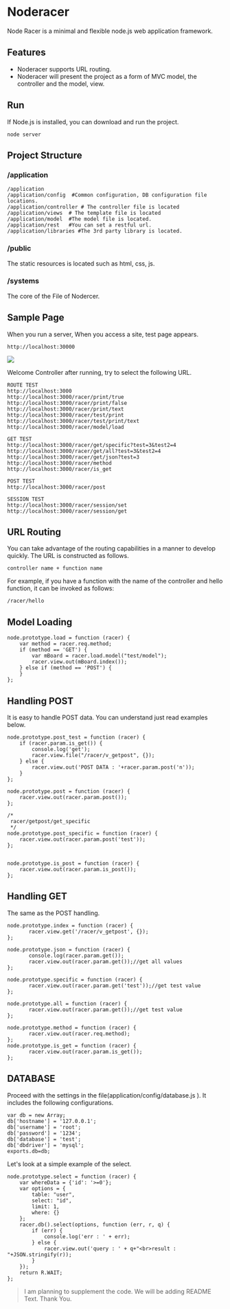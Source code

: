 # Noderacer

Node Racer is a minimal and flexible node.js web application framework. 


## Features ##
- Noderacer supports URL routing.
- Noderacer will present the project as a form of MVC model, the controller and the model, view.


## Run ##

If Node.js is installed, you can download and run the project.

	node server

## Project Structure ##


### /application ###

	/application
	/application/config  #Common configuration, DB configuration file locations.
	/application/controller # The controller file is located
	/application/views  # The template file is located
	/application/model  #The model file is located.
	/application/rest   #You can set a restful url.
	/application/libraries #The 3rd party library is located.

### /public ###

The static resources is located such as html, css, js.

### /systems ###

The core of the File of Nodercer.

## Sample Page ##

When you run a server, When you access a site, test page appears.

	http://localhost:30000

![](http://cfile26.uf.tistory.com/image/24643B37570BC8132D86C9)

Welcome Controller after running, try to select the following URL.

	ROUTE TEST
	http://localhost:3000
	http://localhost:3000/racer/print/true
	http://localhost:3000/racer/print/false
	http://localhost:3000/racer/print/text
	http://localhost:3000/racer/test/print
	http://localhost:3000/racer/test/print/text
	http://localhost:3000/racer/model/load
	
	GET TEST
	http://localhost:3000/racer/get/specific?test=3&test2=4
	http://localhost:3000/racer/get/all?test=3&test2=4
	http://localhost:3000/racer/get/json?test=3
	http://localhost:3000/racer/method
	http://localhost:3000/racer/is_get
	
	POST TEST
	http://localhost:3000/racer/post
	
	SESSION TEST
	http://localhost:3000/racer/session/set
	http://localhost:3000/racer/session/get


## URL Routing ##
You can take advantage of the routing capabilities in a manner to develop quickly. The URL is constructed as follows.

	controller name + function name

For example, if you have a function with the name of the controller and hello function, it can be invoked as follows:


	/racer/hello


## Model Loading ##
	
	node.prototype.load = function (racer) {
	    var method = racer.req.method;
	    if (method == 'GET') {        
	        var mBoard = racer.load.model("test/model");
	        racer.view.out(mBoard.index());
	    } else if (method == 'POST') {
	    }    
	};



## Handling POST ##


It is easy to handle POST data. You can understand just read examples below.
	
	node.prototype.post_test = function (racer) {
	    if (racer.param.is_get()) {
	        console.log('get');
	        racer.view.file("/racer/v_getpost", {});
	    } else {
	        racer.view.out('POST DATA : '+racer.param.post('n'));
	    }
	};
	
	node.prototype.post = function (racer) {
	    racer.view.out(racer.param.post());
	};
	
	/*
	 racer/getpost/get_specific
	 */
	node.prototype.post_specific = function (racer) {
	    racer.view.out(racer.param.post('test'));
	};
	
	
	node.prototype.is_post = function (racer) {
	    racer.view.out(racer.param.is_post());
	};


## Handling GET ##

The same as the POST handling.

	node.prototype.index = function (racer) {    
	       racer.view.get('/racer/v_getpost', {});
	};
	
	node.prototype.json = function (racer) {    
	       console.log(racer.param.get());
	       racer.view.out(racer.param.get());//get all values
	};
	
	node.prototype.specific = function (racer) {
	       racer.view.out(racer.param.get('test'));//get test value
	};
	
	node.prototype.all = function (racer) {       
	       racer.view.out(racer.param.get());//get test value
	};
	
	node.prototype.method = function (racer) {
	       racer.view.out(racer.req.method);
	};
	node.prototype.is_get = function (racer) {
	       racer.view.out(racer.param.is_get());
	};


## DATABASE ##

Proceed with the settings in the file(application/config/database.js ). It includes the following configurations.

	var db = new Array;
	db['hostname'] = '127.0.0.1';
	db['username'] = 'root';
	db['password'] = '1234';
	db['database'] = 'test';
	db['dbdriver'] = 'mysql';
	exports.db=db;

Let's look at a simple example of the select.

	node.prototype.select = function (racer) {
	    var whereData = {'id': '>=0'};
	    var options = {
	        table: "user",
	        select: "id",
	        limit: 1,
	        where: {}
	    };
	    racer.db().select(options, function (err, r, q) {
	        if (err) {
	            console.log('err : ' + err);
	        } else {            
	            racer.view.out('query : ' + q+"<br>result : "+JSON.stringify(r));
	        }
	    });
	    return R.WAIT;
	}; 



> I am planning to supplement the code. We will be adding README Text.
> Thank You.
